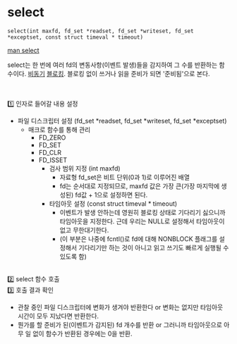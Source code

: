 # select

~~~
select(int maxfd, fd_set *readset, fd_set *writeset, fd_set *exceptset, const struct timeval * timeout)
~~~

[man select](https://man7.org/linux/man-pages/man2/select.2.html)

select는 한 번에 여러 fd의 변동사항(이벤트 발생)들을 감지하여 그 수를 반환하는 함수이다. [비동기](동기블로킹.md) [블로킹](동기블로킹.md). 블로킹 없이 쓰거나 읽을 준비가 되면 '준비됨'으로 본다.

<br>
<br>1️⃣ 인자로 들어갈 내용 설정

- 파일 디스크립터 설정 (fd_set *readset, fd_set *writeset, fd_set *exceptset)
  - 매크로 함수를 통해 관리
    - FD_ZERO
    - FD_SET
    - FD_CLR
    - FD_ISSET
      - 검사 범위 지정 (int maxfd)
        - 자료형 fd_set은 비트 단위(0과 1)로 이루어진 배열
        - fd는 순서대로 지정되므로, maxfd 값은 가장 큰(가장 마지막에 생성된) fd값 + 1으로 설정하면 된다.
      - 타임아웃 설정 (const struct timeval * timeout)
        - 이벤트가 발생 안하는데 영원히 블로킹 상태로 기다리기 싫으니까 타임아웃을 지정한다. 근데 우리는 NULL로 설정해서 타임아웃이 없고 무한대기한다.
        - (이 부분은 나중에 fcntl()로 fd에 대해 NONBLOCK 플래그를 설정해서 기다리기만 하는 것이 아니고 읽고 쓰기도 빠르게 실행될 수 있도록 함)

<br>2️⃣ select 함수 호출
<br>3️⃣ 호출 결과 확인
- 관찰 중인 파일 디스크립터에 변화가 생겨야 반환한다 or 변화는 없지만 타임아웃 시간이 모두 지났다면 반환한다.
- 뭔가를 할 준비가 된(이벤트가 감지된) fd 개수를 반환 or 그러니까 타임아웃으로 아무 일 없이 함수가 반환된 경우에는 0을 반환.
